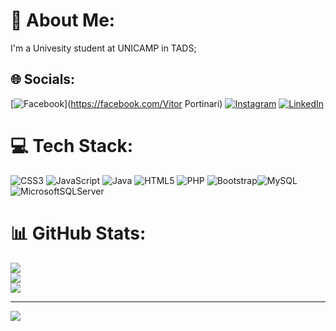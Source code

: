 # 💫 About Me:
I'm a Univesity student at UNICAMP in TADS;


## 🌐 Socials:
[![Facebook](https://img.shields.io/badge/Facebook-%231877F2.svg?logo=Facebook&logoColor=white)](https://facebook.com/Vitor Portinari) [![Instagram](https://img.shields.io/badge/Instagram-%23E4405F.svg?logo=Instagram&logoColor=white)](https://instagram.com/_vitordaniel._) [![LinkedIn](https://img.shields.io/badge/LinkedIn-%230077B5.svg?logo=linkedin&logoColor=white)](https://linkedin.com/in/Vitor-Daniel-de-Souza)

# 💻 Tech Stack:
![CSS3](https://img.shields.io/badge/css3-%231572B6.svg?style=for-the-badge&logo=css3&logoColor=white) ![JavaScript](https://img.shields.io/badge/javascript-%23323330.svg?style=for-the-badge&logo=javascript&logoColor=%23F7DF1E) ![Java](https://img.shields.io/badge/java-%23ED8B00.svg?style=for-the-badge&logo=java&logoColor=white) ![HTML5](https://img.shields.io/badge/html5-%23E34F26.svg?style=for-the-badge&logo=html5&logoColor=white) ![PHP](https://img.shields.io/badge/php-%23777BB4.svg?style=for-the-badge&logo=php&logoColor=white) ![Bootstrap](https://img.shields.io/badge/bootstrap-%23563D7C.svg?style=for-the-badge&logo=bootstrap&logoColor=white)![MySQL](https://img.shields.io/badge/mysql-%2300f.svg?style=for-the-badge&logo=mysql&logoColor=white) ![MicrosoftSQLServer](https://img.shields.io/badge/Microsoft%20SQL%20Sever-CC2927?style=for-the-badge&logo=microsoft%20sql%20server&logoColor=white)
# 📊 GitHub Stats:
![](https://github-readme-stats.vercel.app/api?username=VitorPortinari&theme=dracula&hide_border=false&include_all_commits=false&count_private=false)<br/>
![](https://github-readme-streak-stats.herokuapp.com/?user=VitorPortinari&theme=dracula&hide_border=false)<br/>
![](https://github-readme-stats.vercel.app/api/top-langs/?username=VitorPortinari&theme=dracula&hide_border=false&include_all_commits=false&count_private=false&layout=compact)

---
[![](https://visitcount.itsvg.in/api?id=VitorPortinari&icon=0&color=10)](https://visitcount.itsvg.in)

<!-- Proudly created with GPRM ( https://gprm.itsvg.in ) -->
